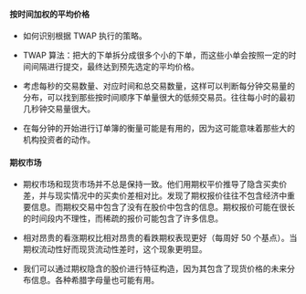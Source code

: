 #### 按时间加权的平均价格

- 如何识别根据 TWAP 执行的策略。

- TWAP 算法：把大的下单拆分成很多个小的下单，而这些小单会按照一定的时间间隔进行提交，最终达到预先选定的平均价格。

- 考虑每秒的交易数量、对应时间和总交易数量，这样可以判断每分钟交易量的分布，可以找到那些按时间顺序下单量很大的低频交易员。往往每小时的最初几秒钟交易量很大。

- 在每分钟的开始进行订单簿的衡量可能是有用的，因为这可能意味着那些大的机构投资者的动作。

#### 期权市场

- 期权市场和现货市场并不总是保持一致。他们用期权平价推导了隐含买卖价差，并与现实情况中的买卖价差相对比。发现了期权报价往往不包含经济中重要信息。而期权交易中包含了没有在股价中包含的信息。期权报价可能在很长的时间段内不理性，而稀疏的报价可能包含了许多信息。

- 相对昂贵的看涨期权比相对昂贵的看跌期权表现更好（每周好 50 个基点）。当期权流动性好而现货流动性差时，这个现象更明显。

- 我们可以通过期权隐含的股价进行特征构造，因为其包含了现货价格的未来分布信息。各种希腊字母量也可能有用。